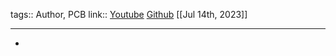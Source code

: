 tags:: Author, PCB
link:: [Youtube](https://m.youtube.com/@scottbez1) [Github](https://github.com/scottbez1)
[[Jul 14th, 2023]]
***

-